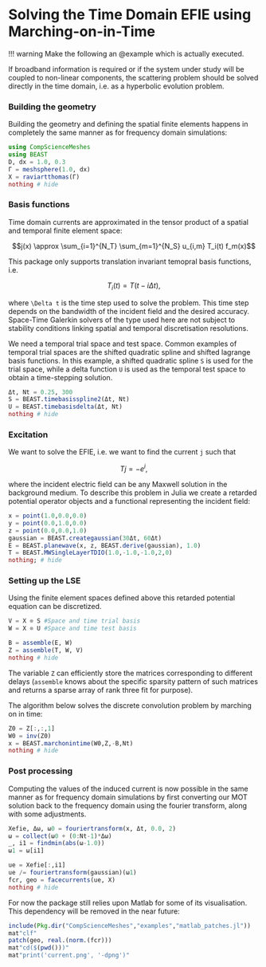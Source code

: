 # Solving the Time Domain EFIE using Marching-on-in-Time

!!! warning
    Make the following an @example which is actually executed.

If broadband information is required or if the system under study will be coupled to non-linear components, the scattering problem should be solved directly in the time domain, i.e. as a hyperbolic evolution problem.

### Building the geometry

Building the geometry and defining the spatial finite elements happens in completely the same manner as for frequency domain simulations:

```julia
using CompScienceMeshes
using BEAST
D, dx = 1.0, 0.3
Γ = meshsphere(1.0, dx)
X = raviartthomas(Γ)
nothing # hide
```

### Basis functions

Time domain currents are approximated in the tensor product of a spatial and temporal finite element space:

```math
j(x) \approx \sum_{i=1}^{N_T} \sum_{m=1}^{N_S} u_{i,m} T_i(t) f_m(x)
```

This package only supports translation invariant temopral basis functions, i.e.

```math
T_i(t) = T(t - i \Delta t),
```

where ``\Delta t`` is the time step used to solve the problem. This time step depends on the bandwidth of the incident field and the desired accuracy. Space-Time Galerkin solvers of the type used here are not subject to stability conditions linking spatial and temporal discretisation resolutions.

We need a temporal trial space and test space. Common examples of temporal trial spaces are the shifted quadratic spline and shifted lagrange basis functions. In this example, a shifted quadratic spline `S` is used for the trial space, while a delta function `U` is used as the temporal test space to obtain a time-stepping solution.  

```julia
Δt, Nt = 0.25, 300
S = BEAST.timebasisspline2(Δt, Nt)
U = BEAST.timebasisdelta(Δt, Nt)
nothing # hide
```

### Excitation

We want to solve the EFIE, i.e. we want to find the current ``j`` such that

```math
Tj = -e^i,
```

where the incident electric field can be any Maxwell solution in the background medium. To describe this problem in Julia we create a retarded potential operator objects and a functional representing the incident field:

```julia
x = point(1.0,0.0,0.0)
y = point(0.0,1.0,0.0)
z = point(0.0,0.0,1.0)
gaussian = BEAST.creategaussian(30Δt, 60Δt)
E = BEAST.planewave(x, z, BEAST.derive(gaussian), 1.0)
T = BEAST.MWSingleLayerTDIO(1.0,-1.0,-1.0,2,0)
nothing; # hide
```

### Setting up the LSE

Using the finite element spaces defined above this retarded potential equation can be discretized.

```julia
V = X ⊗ S #Space and time trial basis
W = X ⊗ U #Space and time test basis

B = assemble(E, W)
Z = assemble(T, W, V)
nothing # hide
```

The variable `Z` can efficiently store the matrices corresponding to different delays (`assemble` knows about the specific sparsity pattern of such matrices and returns a sparse array of rank three fit for purpose).

The algorithm below solves the discrete convolution problem by marching on in time:

```julia
Z0 = Z[:,:,1]
W0 = inv(Z0)
x = BEAST.marchonintime(W0,Z,-B,Nt)
nothing # hide
```

### Post processing

Computing the values of the induced current is now possible in the same manner as for frequency domain simulations by first converting our MOT solution back to the frequency domain using the fourier transform, along with some adjustments.

```julia
Xefie, Δω, ω0 = fouriertransform(x, Δt, 0.0, 2)
ω = collect(ω0 + (0:Nt-1)*Δω)
_, i1 = findmin(abs(ω-1.0))
ω1 = ω[i1]

ue = Xefie[:,i1]
ue /= fouriertransform(gaussian)(ω1)
fcr, geo = facecurrents(ue, X)
nothing # hide
```

For now the package still relies upon Matlab for some of its visualisation. This dependency will be removed in the near future:

```julia
include(Pkg.dir("CompScienceMeshes","examples","matlab_patches.jl"))
mat"clf"
patch(geo, real.(norm.(fcr)))
mat"cd($(pwd()))"
mat"print('current.png', '-dpng')"
```
